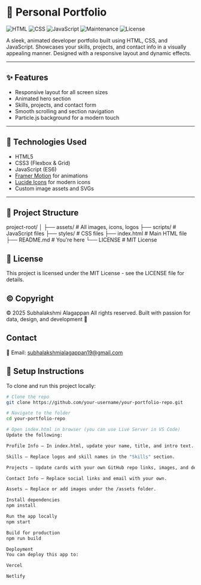 <!--
@license MIT
© 2025 Subhalakshmi Alagappan
-->


# 🚀 Personal Portfolio

![HTML](https://img.shields.io/badge/HTML-5-orange)
![CSS](https://img.shields.io/badge/CSS-3-blue)
![JavaScript](https://img.shields.io/badge/JavaScript-ES6-yellow)
![Maintenance](https://img.shields.io/badge/Maintained-Yes-brightgreen)
![License](https://img.shields.io/badge/License-MIT-lightgrey)

A sleek, animated developer portfolio built using HTML, CSS, and JavaScript. Showcases your skills, projects, and contact info in a visually appealing manner. Designed with a responsive layout and dynamic effects.

---

## ✨ Features

- Responsive layout for all screen sizes
- Animated hero section
- Skills, projects, and contact form
- Smooth scrolling and section navigation
- Particle.js background for a modern touch

---

## 🔧 Technologies Used

- HTML5
- CSS3 (Flexbox & Grid)
- JavaScript (ES6)
- [Framer Motion](https://www.framer.com/motion/) for animations
- [Lucide Icons](https://lucide.dev/) for modern icons
- Custom image assets and SVGs

---

## 🧾 Project Structure

project-root/
│
├── assets/ # All images, icons, logos
├── scripts/ # JavaScript files
├── styles/ # CSS files
├── index.html # Main HTML file
├── README.md # You're here
└── LICENSE # MIT License


## 📝 **License**
This project is licensed under the MIT License - see the LICENSE file for details.


## ©️ **Copyright**
© 2025 Subhalakshmi Alagappan
All rights reserved. Built with passion for data, design, and development 💫


##  **Contact**
📧 Email: subhalakshmialagappan19@gmail.com

## 🔄 Setup Instructions

To clone and run this project locally:

```bash
# Clone the repo
git clone https://github.com/your-username/your-portfolio-repo.git

# Navigate to the folder
cd your-portfolio-repo

# Open index.html in browser (you can use Live Server in VS Code)
Update the following:

Profile Info – In index.html, update your name, title, and intro text.

Skills – Replace logos and skill names in the "Skills" section.

Projects – Update cards with your own GitHub repo links, images, and descriptions.

Contact Info – Replace social links and email with your own.

Assets – Replace or add images under the /assets folder.

Install dependencies
npm install

Run the app locally
npm start

Build for production
npm run build

Deployment
You can deploy this app to:

Vercel

Netlify




